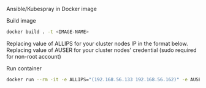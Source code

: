 Ansible/Kubespray in Docker image

Build image
```bash
docker build . -t <IMAGE-NAME>
```

Replacing value of ALLIPS for your cluster nodes IP in the format below.
Replacing value of AUSER for your cluster nodes' credential (sudo required for non-root account)

Run container
```bash
docker run --rm -it -e ALLIPS="(192.168.56.133 192.168.56.162)" -e AUSER=root <IMAGE-NAME>
```
